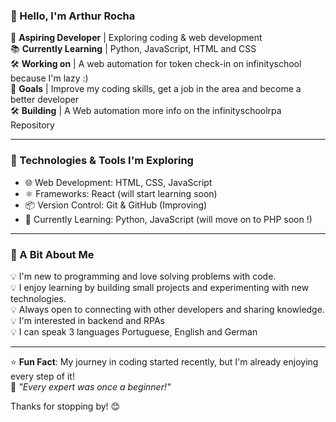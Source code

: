 ### 👋 Hello, I'm Arthur Rocha  

🚀 **Aspiring Developer** | Exploring coding & web development  
📚 **Currently Learning** | Python, JavaScript, HTML and CSS  
🛠️ **Working on** | A web automation for token check-in on infinityschool because I'm lazy :)  
🌱 **Goals** | Improve my coding skills, get a job in the area and become a better developer  
🛠️ **Building** | A Web automation more info on the infinityschoolrpa Repository  

---

### 🔧 Technologies & Tools I'm Exploring  
- 🌐 Web Development: HTML, CSS, JavaScript  
- ⚛️ Frameworks: React (will start learning soon)  
- 📦 Version Control: Git & GitHub  (Improving)
- 📖 Currently Learning: Python, JavaScript (will move on to PHP soon !)
---

### 📌 A Bit About Me  
💡 I'm new to programming and love solving problems with code.  
💡 I enjoy learning by building small projects and experimenting with new technologies.  
💡 Always open to connecting with other developers and sharing knowledge.  
💡 I'm interested in backend and RPAs  
💡 I can speak 3 languages Portuguese, English and German

---

⭐ **Fun Fact**: My journey in coding started recently, but I'm already enjoying every step of it!  
💭 _"Every expert was once a beginner!"_  

Thanks for stopping by! 😊

